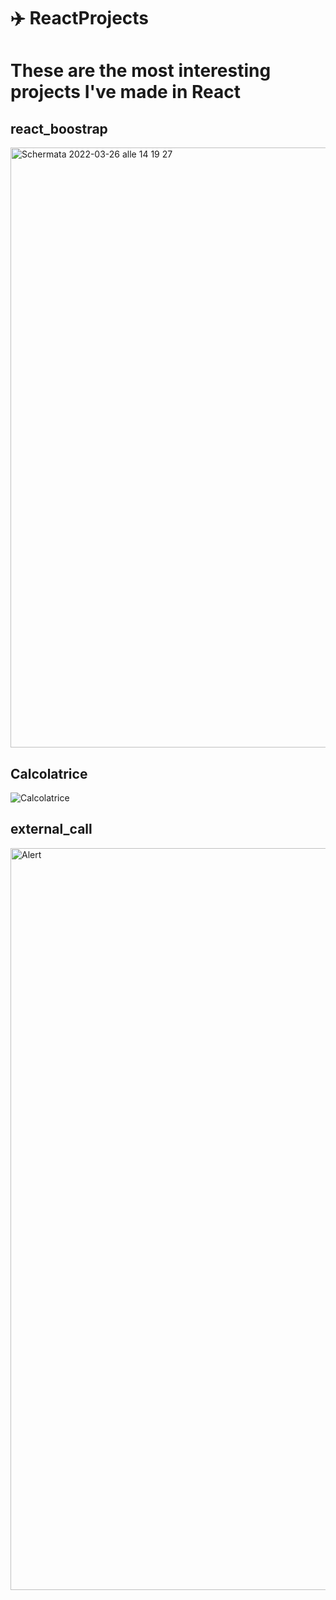 # ✈️ ReactProjects

# These are the most interesting projects I've made in React

## react_boostrap
<img width="960" alt="Schermata 2022-03-26 alle 14 19 27" src="https://user-images.githubusercontent.com/88108002/160258970-e14eeb41-e096-418b-8b3a-dd2c4784672f.png">

## Calcolatrice
![Calcolatrice](https://user-images.githubusercontent.com/88108002/159360543-a293577f-083c-4443-b48d-e72cfb509b93.jpeg)

## external_call
<img width="1187" alt="Alert" src="https://user-images.githubusercontent.com/88108002/159360561-d9788de5-a059-44e7-8c14-78b684196003.png">
